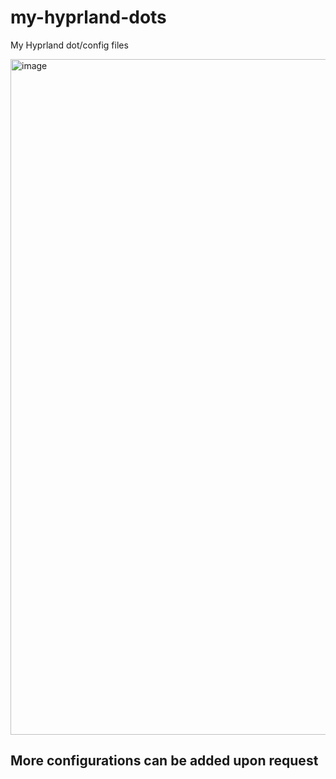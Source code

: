 # my-hyprland-dots
My Hyprland dot/config files

<img width="1920" height="1081" alt="image" src="https://github.com/user-attachments/assets/a51a33e9-1572-4941-83bf-3baaafb57db7" />

## More configurations can be added upon request
